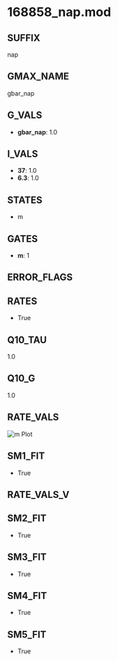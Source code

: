 # 168858_nap.mod

## SUFFIX

nap

## GMAX_NAME

gbar_nap

## G_VALS

- **gbar_nap**: 1.0

## I_VALS

- **37**: 1.0
- **6.3**: 1.0

## STATES

- m

## GATES

- **m**: 1

## ERROR_FLAGS


## RATES

- True

## Q10_TAU

1.0

## Q10_G

1.0

## RATE_VALS

![m Plot](/Users/pbozelos/Dropbox/icg-Chai-Panos/supermodels/output_markdown_files/Na/168858_nap.mod/images/m.png)

## SM1_FIT

- True

## RATE_VALS_V

## SM2_FIT

- True

## SM3_FIT

- True

## SM4_FIT

- True

## SM5_FIT

- True


